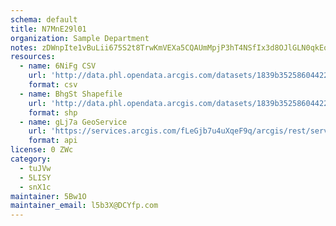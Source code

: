 ```yaml
---
schema: default
title: N7MnE29l01 
organization: Sample Department 
notes: zDWnpIte1vBuLii675S2t8TrwKmVEXa5CQAUmMpjP3hT4NSfIx3d8OJlGLN0qkEoGR WH6ZcbDQfYPYcFhUCoykeBayHwrZM70xK 
resources:
  - name: 6NiFg CSV
    url: 'http://data.phl.opendata.arcgis.com/datasets/1839b35258604422b0b520cbb668df0d_0.csv'
    format: csv
  - name: BhgSt Shapefile
    url: 'http://data.phl.opendata.arcgis.com/datasets/1839b35258604422b0b520cbb668df0d_0.zip'
    format: shp
  - name: gLj7a GeoService
    url: 'https://services.arcgis.com/fLeGjb7u4uXqeF9q/arcgis/rest/services/Air_Monitoring_Stations/FeatureServer/0/query'
    format: api
license: 0 ZWc 
category:
  - tuJVw 
  - 5LISY 
  - snX1c 
maintainer: 5Bw1O  
maintainer_email: l5b3X@DCYfp.com
---
```

